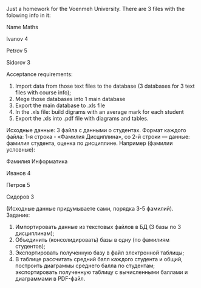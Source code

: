 Just a homework for the Voenmeh University.
There are 3 files with the folowing info in it:

Name Maths

Ivanov 4

Petrov 5

Sidorov 3

Acceptance requirements:
1) Import data from those text files to the database (3 databases for 3 text files with course info);
2) Mege those databases into 1 main database
3) Export the main database to .xls file
4) In the .xls file: build digrams with an average mark for each student
5) Export the .xls into .pdf file with diagrams and tables.

Исходные данные: 3 файла с данными о студентах. Формат каждого файла:
1-я строка - «Фамилия Дисциплина», со 2-й строки — данные: фамилия студента, оценка по
дисциплине. Например (фамилии условные):

Фамилия Информатика

Иванов 4

Петров 5

Сидоров 3

(Исходные данные придумываете сами, порядка 3-5 фамилий).
Задание:
1) Импортировать данные из текстовых файлов в БД (3 базы по 3 дисциплинам);
2) Объединить (консолидировать) базы в одну (по фамилиям студентов);
3) Экспортировать полученную базу в файл электронной таблицы;
4) В таблице рассчитать средний балл каждого студента и общий, построить диаграммы
среднего балла по студентам; экспортировать полученную таблицу с вычисленными
баллами и диаграммами в PDF-файл.
